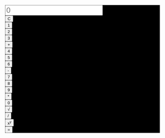 <!DOCTYPE html>
<html lang="en">
  <head>
    <meta charset="UTF-8" />
    <title>Калькулятор</title>
    <link
      rel="stylesheet"
      href="https://stackpath.bootstrapcdn.com/bootstrap/4.4.1/css/bootstrap.min.css"
      integrity="sha384-Vkoo8x4CGsO3+Hhxv8T/Q5PaXtkKtu6ug5TOeNV6gBiFeWPGFN9MuhOf23Q9Ifjh"
      crossorigin="anonymous"
    />
    <link
      href="https://fonts.googleapis.com/css2?family=Share+Tech+Mono&display=swap"
      rel="stylesheet"
    />
    <link rel="stylesheet" href="style.css" type="text/css" />
  </head>
  <body>
  <style>.calc-row {
    height: 100vh;
    font-family: 'Share Tech Mono', monospace;
}
.input-window {
    text-align: left;
    font-size: x-large;
}
.card-body{
    background-color: black;
}</style>
    <div class="container">
      <div class="row calc-row align-items-center">
        <div class="col col-md-4 offset-md-4">
          <div class="form-group">
            <div class="card" id="calc">
              <div class="card-body">
                <input
                  class="form-control input-window"
                  id="inputWindow"
                  value=""
                  placeholder="0"
                />
                <div class="row no-gutters">
                  <div class="col">
                    <button
                      class="btn btn-outline-danger form-control"
                      id="btn_clr"
                    >
                      C
                    </button>
                  </div>
                </div>
                <div class="row no-gutters">
                  <div class="col">
                    <button
                      class="btn btn-outline-primary form-control"
                      id="btn_1"
                    >
                      1
                    </button>
                  </div>
                  <div class="col">
                    <button
                      class="btn btn-outline-primary form-control"
                      id="btn_2"
                    >
                      2
                    </button>
                  </div>
                  <div class="col">
                    <button
                      class="btn btn-outline-primary form-control"
                      id="btn_3"
                    >
                      3
                    </button>
                  </div>
                  <div class="col">
                    <button
                      class="btn btn-outline-primary form-control"
                      id="btn_sum"
                    >
                      +
                    </button>
                  </div>
                </div>
                <div class="row no-gutters">
                  <div class="col">
                    <button
                      class="btn btn-outline-primary form-control"
                      id="btn_4"
                    >
                      4
                    </button>
                  </div>
                  <div class="col">
                    <button
                      class="btn btn-outline-primary form-control"
                      id="btn_5"
                    >
                      5
                    </button>
                  </div>
                  <div class="col">
                    <button
                      class="btn btn-outline-primary form-control"
                      id="btn_6"
                    >
                      6
                    </button>
                  </div>
                  <div class="col">
                    <button
                      class="btn btn-outline-primary form-control"
                      id="btn_def"
                    >
                      -
                    </button>
                  </div>
                </div>
                <div class="row no-gutters">
                  <div class="col">
                    <button
                      class="btn btn-outline-primary form-control"
                      id="btn_7"
                    >
                      7
                    </button>
                  </div>
                  <div class="col">
                    <button
                      class="btn btn-outline-primary form-control"
                      id="btn_8"
                    >
                      8
                    </button>
                  </div>
                  <div class="col">
                    <button
                      class="btn btn-outline-primary form-control"
                      id="btn_9"
                    >
                      9
                    </button>
                  </div>
                    <div class="col">
                      <button
                        class="btn btn-outline-primary form-control"
                        id="btn_mult"
                      >
                        *
                      </button>
                 </div>
                </div>
                <div class="row no-gutters">
                    <div class="col">
                      <button
                        class="btn btn-outline-primary form-control"
                        id="btn_0"
                      >
                        0
                      </button>
                    </div>
                    <div class="col">
                        <button
                          class="btn btn-outline-primary form-control"
                          id="btn_sqrt"
                        >
                        √
                        </button>
                      </div>
                      <div class="col">
                        <button
                          class="btn btn-outline-primary form-control"
                          id="btn_div"
                        >
                        /
                        </button>
                      </div>
                      <div class="col">
                        <button
                          class="btn btn-outline-primary form-control"
                          id="btn_pow"
                        >
                        x<sup>y</sup>
                        </button>
                      </div>
                </div>
                <div class="row no-gutters">
                 <div class="col">
                    <button
                      class="btn btn-outline-success form-control"
                      id="btn_calc"
                    >
                      =
                    </button>
                  </div>
                  </div>
            </div>
          </div>
        </div>
      </div>
    </div>
    <script src="script.js"></script>
   <script>let lastOperand = 0;
let operation = null;
const inputWindow = document.getElementById("inputWindow");
document.getElementById("btn_clr").addEventListener("click", function () {
    lastOperand = 0;
    operation = null;
    inputWindow.value = "";
  });
document.getElementById("btn_0").addEventListener("click", function () {
  inputWindow.value +=0 ;
});
document.getElementById("btn_1").addEventListener("click", function () {
  inputWindow.value += 1;
});
document.getElementById("btn_2").addEventListener("click", function () {
  inputWindow.value += 2;
});
document.getElementById("btn_3").addEventListener("click", function () {
  inputWindow.value += 3;
});
document.getElementById("btn_4").addEventListener("click", function () {
  inputWindow.value += 4;
});
document.getElementById("btn_5").addEventListener("click", function () {
  inputWindow.value += 5;
});
document.getElementById("btn_6").addEventListener("click", function () {
  inputWindow.value += 6;
});
document.getElementById("btn_7").addEventListener("click", function () {
  inputWindow.value += 7;
});
document.getElementById("btn_8").addEventListener("click", function () {
  inputWindow.value += 8;
});
document.getElementById("btn_9").addEventListener("click", function () {
  inputWindow.value += 9;
});
document.getElementById("btn_sum").addEventListener("click", function () {
  lastOperand = parseInt(inputWindow.value);
  operation = "sum";
  inputWindow.value = "";
});
document.getElementById("btn_def").addEventListener("click", function () {
  lastOperand = parseInt(inputWindow.value);
  operation = "def";
  inputWindow.value = "-";
});
document.getElementById("btn_mult").addEventListener("click", function () {
    lastOperand = parseInt(inputWindow.value);
    operation = "mult";
    inputWindow.value = "";
  });
  document.getElementById("btn_sqrt").addEventListener("click", function () {
    lastOperand = parseInt(inputWindow.value);
    operation = "sqrt";
    inputWindow.value = "";
  });
  document.getElementById("btn_div").addEventListener("click", function () {
    lastOperand = parseInt(inputWindow.value);
    operation = "div";
    inputWindow.value = "";
  });
  document.getElementById("btn_pow").addEventListener("click", function () {
    lastOperand = parseInt(inputWindow.value);
    operation = "pow";
    inputWindow.value = "";
  });
document.getElementById("btn_calc").addEventListener("click", function () {
  if (operation === "sum") {
    const result = lastOperand + parseInt(inputWindow.value);
    operation = null;
    lastOperand = 0;
    inputWindow.value = result;
  }
  if (operation === "def") {
    const result = lastOperand - parseInt(inputWindow.value);
    operation = null;
    lastOperand = 0;
    inputWindow.value = result;
  }
  if (operation === "mult") {
    const result = lastOperand * parseInt(inputWindow.value);
    operation = null;
    lastOperand = 0;
    inputWindow.value = result;
  }
  if (operation === "sqrt") {
    const result = Math.sqrt(parseInt(inputWindow.value));
    operation = null;
    lastOperand = 0;
    inputWindow.value = result;
  }
  if (operation === "div") {
    const result = lastOperand / parseInt(inputWindow.value);;
    operation = null;
    lastOperand = 0;
    inputWindow.value = result;
}
if (operation === "pow") {
    const result = Math.pow(lastOperand, parseInt(inputWindow.value));
    operation = null;
    lastOperand = 0;
    inputWindow.value = result;
}
});</script>
  </body>
</html>

